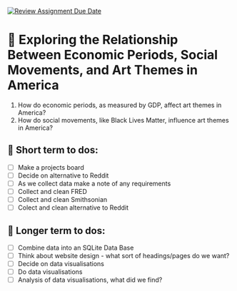 [![Review Assignment Due Date](https://classroom.github.com/assets/deadline-readme-button-22041afd0340ce965d47ae6ef1cefeee28c7c493a6346c4f15d667ab976d596c.svg)](https://classroom.github.com/a/_SwzfpU1)

# 🎨 Exploring the Relationship Between Economic Periods, Social Movements, and Art Themes in America
1. How do economic periods, as measured by GDP, affect art themes in America?
2. How do social movements, like Black Lives Matter, influence art themes in America?

## 🎨 Short term to dos:
 - [ ] Make a projects board
 - [ ] Decide on alternative to Reddit
 - [ ] As we collect data make a note of any requirements 
 - [ ] Collect and clean FRED
 - [ ] Collect and clean Smithsonian
 - [ ] Colect and clean alternative to Reddit

## 🎨 Longer term to dos:
 - [ ] Combine data into an SQLite Data Base
 - [ ] Think about website design - what sort of headings/pages do we want?
 - [ ] Decide on data visualisations
 - [ ] Do data visualisations
 - [ ] Analysis of data visualisations, what did we find?
